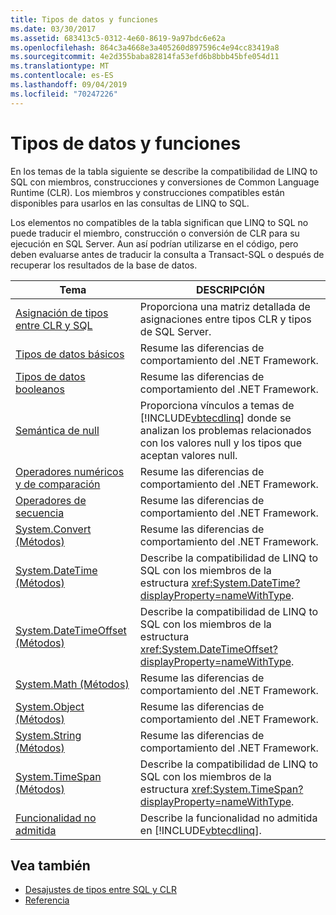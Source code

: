 ```yaml
---
title: Tipos de datos y funciones
ms.date: 03/30/2017
ms.assetid: 683413c5-0312-4e60-8619-9a97bdc6e62a
ms.openlocfilehash: 864c3a4668e3a405260d897596c4e94cc83419a8
ms.sourcegitcommit: 4e2d355baba82814fa53efd6b8bbb45bfe054d11
ms.translationtype: MT
ms.contentlocale: es-ES
ms.lasthandoff: 09/04/2019
ms.locfileid: "70247226"
---
```

# <a name="data-types-and-functions"></a>Tipos de datos y funciones
En los temas de la tabla siguiente se describe la compatibilidad de LINQ to SQL con miembros, construcciones y conversiones de Common Language Runtime (CLR). Los miembros y construcciones compatibles están disponibles para usarlos en las consultas de LINQ to SQL.  
  
 Los elementos no compatibles de la tabla significan que LINQ to SQL no puede traducir el miembro, construcción o conversión de CLR para su ejecución en SQL Server. Aun así podrían utilizarse en el código, pero deben evaluarse antes de traducir la consulta a Transact-SQL o después de recuperar los resultados de la base de datos.  
  
|Tema|DESCRIPCIÓN|  
|-----------|-----------------|  
|[Asignación de tipos entre CLR y SQL](sql-clr-type-mapping.md)|Proporciona una matriz detallada de asignaciones entre tipos CLR y tipos de SQL Server.|  
|[Tipos de datos básicos](basic-data-types.md)|Resume las diferencias de comportamiento del .NET Framework.|  
|[Tipos de datos booleanos](boolean-data-types.md)|Resume las diferencias de comportamiento del .NET Framework.|  
|[Semántica de null](null-semantics.md)|Proporciona vínculos a temas de [!INCLUDE[vbtecdlinq](../../../../../../includes/vbtecdlinq-md.md)] donde se analizan los problemas relacionados con los valores null y los tipos que aceptan valores null.|  
|[Operadores numéricos y de comparación](numeric-and-comparison-operators.md)|Resume las diferencias de comportamiento del .NET Framework.|  
|[Operadores de secuencia](sequence-operators.md)|Resume las diferencias de comportamiento del .NET Framework.|  
|[System.Convert (Métodos)](system-convert-methods.md)|Resume las diferencias de comportamiento del .NET Framework.|  
|[System.DateTime (Métodos)](system-datetime-methods.md)|Describe la compatibilidad de LINQ to SQL con los miembros de la estructura <xref:System.DateTime?displayProperty=nameWithType>.|  
|[System.DateTimeOffset (Métodos)](system-datetimeoffset-methods.md)|Describe la compatibilidad de LINQ to SQL con los miembros de la estructura <xref:System.DateTimeOffset?displayProperty=nameWithType>.|  
|[System.Math (Métodos)](system-math-methods.md)|Resume las diferencias de comportamiento del .NET Framework.|  
|[System.Object (Métodos)](system-object-methods.md)|Resume las diferencias de comportamiento del .NET Framework.|  
|[System.String (Métodos)](system-string-methods.md)|Resume las diferencias de comportamiento del .NET Framework.|  
|[System.TimeSpan (Métodos)](system-timespan-methods.md)|Describe la compatibilidad de LINQ to SQL con los miembros de la estructura <xref:System.TimeSpan?displayProperty=nameWithType>.|  
|[Funcionalidad no admitida](unsupported-functionality.md)|Describe la funcionalidad no admitida en [!INCLUDE[vbtecdlinq](../../../../../../includes/vbtecdlinq-md.md)].|  
  
## <a name="see-also"></a>Vea también

- [Desajustes de tipos entre SQL y CLR](sql-clr-type-mismatches.md)
- [Referencia](reference.md)
